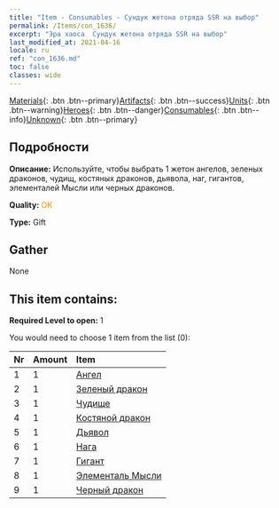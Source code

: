 ```yaml
---
title: "Item - Consumables - Сундук жетона отряда SSR на выбор"
permalink: /Items/con_1636/
excerpt: "Эра хаоса  Сундук жетона отряда SSR на выбор"
last_modified_at: 2021-04-16
locale: ru
ref: "con_1636.md"
toc: false
classes: wide
---
```

 [Materials](/ru/Items/){: .btn .btn--primary}[Artifacts](/ru/Items/Artifacts/){: .btn .btn--success}[Units](/ru/Items/Units/){: .btn .btn--warning}[Heroes](/ru/Items/Heroes/){: .btn .btn--danger}[Consumables](/ru/Items/Consumables/){: .btn .btn--info}[Unknown](/ru/Items/Unknown/){: .btn .btn--primary}

## Подробности
 **Описание:** Используйте, чтобы выбрать 1 жетон ангелов, зеленых драконов, чудищ, костяных драконов, дьявола, наг, гигантов, элементалей Мысли или черных драконов.

 **Quality:** <span style="color: #FF8C00">OK</span>

 **Type:** Gift

## Gather

  None

## This item contains:

 **Required Level to open:** 1

 You would need to choose 1 item from the list (0):

  | Nr | Amount |     Item    |
  |:---|:-------|:------------|
  | 1 | 1 | [Ангел](/ru/Items/unt_196/) |  | 
  | 2 | 1 | [Зеленый дракон](/ru/Items/unt_205/) |  | 
  | 3 | 1 | [Чудище](/ru/Items/unt_223/) |  | 
  | 4 | 1 | [Костяной дракон](/ru/Items/unt_214/) |  | 
  | 5 | 1 | [Дьявол](/ru/Items/unt_232/) |  | 
  | 6 | 1 | [Нага](/ru/Items/unt_240/) |  | 
  | 7 | 1 | [Гигант](/ru/Items/unt_241/) |  | 
  | 8 | 1 | [Элементаль Мысли](/ru/Items/unt_267/) |  | 
  | 9 | 1 | [Черный дракон](/ru/Items/unt_250/) |  | 

